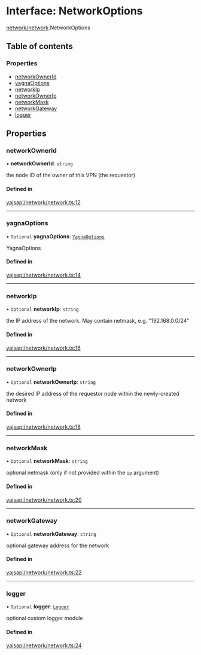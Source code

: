 # Interface: NetworkOptions

[network/network](../modules/network_network.md).NetworkOptions

## Table of contents

### Properties

- [networkOwnerId](network_network.NetworkOptions.md#networkownerid)
- [yagnaOptions](network_network.NetworkOptions.md#yagnaoptions)
- [networkIp](network_network.NetworkOptions.md#networkip)
- [networkOwnerIp](network_network.NetworkOptions.md#networkownerip)
- [networkMask](network_network.NetworkOptions.md#networkmask)
- [networkGateway](network_network.NetworkOptions.md#networkgateway)
- [logger](network_network.NetworkOptions.md#logger)

## Properties

### networkOwnerId

• **networkOwnerId**: `string`

the node ID of the owner of this VPN (the requestor)

#### Defined in

[yajsapi/network/network.ts:12](https://github.com/golemfactory/yajsapi/blob/dec68b9/yajsapi/network/network.ts#L12)

___

### yagnaOptions

• `Optional` **yagnaOptions**: [`YagnaOptions`](../modules/executor_executor.md#yagnaoptions)

YagnaOptions

#### Defined in

[yajsapi/network/network.ts:14](https://github.com/golemfactory/yajsapi/blob/dec68b9/yajsapi/network/network.ts#L14)

___

### networkIp

• `Optional` **networkIp**: `string`

the IP address of the network. May contain netmask, e.g. "192.168.0.0/24"

#### Defined in

[yajsapi/network/network.ts:16](https://github.com/golemfactory/yajsapi/blob/dec68b9/yajsapi/network/network.ts#L16)

___

### networkOwnerIp

• `Optional` **networkOwnerIp**: `string`

the desired IP address of the requestor node within the newly-created network

#### Defined in

[yajsapi/network/network.ts:18](https://github.com/golemfactory/yajsapi/blob/dec68b9/yajsapi/network/network.ts#L18)

___

### networkMask

• `Optional` **networkMask**: `string`

optional netmask (only if not provided within the `ip` argument)

#### Defined in

[yajsapi/network/network.ts:20](https://github.com/golemfactory/yajsapi/blob/dec68b9/yajsapi/network/network.ts#L20)

___

### networkGateway

• `Optional` **networkGateway**: `string`

optional gateway address for the network

#### Defined in

[yajsapi/network/network.ts:22](https://github.com/golemfactory/yajsapi/blob/dec68b9/yajsapi/network/network.ts#L22)

___

### logger

• `Optional` **logger**: [`Logger`](utils_logger.Logger.md)

optional custom logger module

#### Defined in

[yajsapi/network/network.ts:24](https://github.com/golemfactory/yajsapi/blob/dec68b9/yajsapi/network/network.ts#L24)
